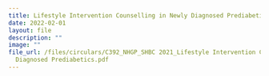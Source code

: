 ```yaml
---
title: Lifestyle Intervention Counselling in Newly Diagnosed Prediabetics
date: 2022-02-01
layout: file
description: ""
image: ""
file_url: /files/circulars/C392_NHGP_SHBC 2021_Lifestyle Intervention Counselling in Newly
  Diagnosed Prediabetics.pdf
---
```

